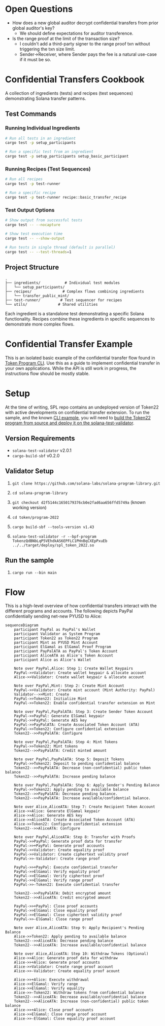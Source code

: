 # Open Questions
- How does a new global auditor decrypt confidential transfers from prior global auditor's key?
  - We should define expectations for auditor transference.
- Is the range proof at the limit of the transaction size?
  - I couldn't add a third-party signer to the range proof txn without triggering the txn size limit.
  - Sender->Receiver, where Sender pays the fee is a natural use-case if it must be so.

# Confidential Transfers Cookbook

A collection of ingredients (tests) and recipes (test sequences) demonstrating Solana transfer patterns.

## Test Commands

### Running Individual Ingredients

```bash
# Run all tests in an ingredient
cargo test -p setup_participants

# Run a specific test from an ingredient
cargo test -p setup_participants setup_basic_participant
```

### Running Recipes (Test Sequences)

```bash
# Run all recipes
cargo test -p test-runner

# Run a specific recipe
cargo test -p test-runner recipe::basic_transfer_recipe
```

### Test Output Options

```bash
# Show output from successful tests
cargo test -- --nocapture

# Show test execution time
cargo test -- --show-output

# Run tests in single thread (default is parallel)
cargo test -- --test-threads=1
```

## Project Structure

```
.
├── ingredients/           # Individual test modules
│   └── setup_participants/
├── recipes/              # Complex flows combining ingredients
│   └── transfer_public_mint/
├── test-runner/         # Test sequencer for recipes
└── utils/              # Shared utilities
```

Each ingredient is a standalone test demonstrating a specific Solana functionality.
Recipes combine these ingredients in specific sequences to demonstrate more complex flows. 




# Confidential Transfer Example
This is an isolated basic example of the confidential transfer flow found in [Token Program CLI](https://github.com/solana-labs/solana-program-library/tree/master/token/cli).
Use this as a guide to implement confidential transfer in your own applications.
While the API is still work in progress, the instructions flow should be mostly stable.

# Setup
At the time of writing, SPL repo contains an undeployed version of Token22 with active developments on confidential transfer extension. To run the sample, and the known [CLI example](https://github.com/solana-labs/solana-program-library/blob/d9a6ee8db65167098b654b300ac23abc08fd8a7d/token/cli/examples/confidential-transfer.sh#L1), you will need to [build the Token22 program from source and deploy it on the solana-test-validator](https://solana.stackexchange.com/questions/10062/errors-when-trying-out-confidential-transfer-token-extension-on-solana-test-vali).

## Version Requirements
- `solana-test-validator` v2.0.1
- `cargo-build-sbf` v0.2.0

## Validator Setup

1. `git clone https://github.com/solana-labs/solana-program-library.git`  

1. `cd solana-program-library`

1. `git checkout d2f5144c1650179376cb0e2fad6aa656ffd5749a` (known working version)

1. `cd token/program-2022`

1. `cargo build-sbf --tools-version v1.43`

1. `solana-test-validator -r --bpf-program TokenzQdBNbLqP5VEhdkAS6EPFLC1PHnBqCXEpPxuEb ../../target/deploy/spl_token_2022.so`

## Run the sample

1. `cargo run --bin main`

# Flow
This is a high-level overview of how confidential transfers interact with the different programs and accounts. The following depicts PayPal confidentially sending net-new PYUSD to Alice:

```mermaid
sequenceDiagram
    participant PayPal as PayPal's Wallet
    participant Validator as System Program
    participant Token22 as Token22 Program
    participant Mint as PYUSD Mint Account
    participant ElGamal as ElGamal Proof Program
    participant PayPalATA as PayPal's Token Account
    participant AliceATA as Alice's Token Account
    participant Alice as Alice's Wallet
    
    Note over PayPal,Alice: Step 1: Create Wallet Keypairs
    PayPal->>Validator: Create wallet keypair & allocate account
    Alice->>Validator: Create wallet keypair & allocate account
    
    Note over PayPal,Mint: Step 2: Create Mint Account
    PayPal->>Validator: Create mint account (Mint Authority: PayPal)
    Validator-->>Mint: Create
    PayPal->>Token22: Initialize Mint
    PayPal->>Token22: Enable confidential transfer extension on Mint
    
    Note over PayPal,PayPalATA: Step 3: Create Sender Token Account
    PayPal->>PayPal: Generate ElGamal keypair
    PayPal->>PayPal: Generate AES key
    PayPal->>PayPalATA: Create Associated Token Account (ATA)
    PayPal->>Token22: Configure confidential extension
    Token22-->>PayPalATA: Configure
    
    Note over PayPal,PayPalATA: Step 4: Mint Tokens
    PayPal->>Token22: Mint tokens
    Token22-->>PayPalATA: Credit minted amount
    
    Note over PayPal,PayPalATA: Step 5: Deposit Tokens
    PayPal->>Token22: Deposit to pending confidential balance
    Token22-->>PayPalATA: Decrease (non-confidential) public token balance
    Token22-->>PayPalATA: Increase pending balance
    
    Note over PayPal,PayPalATA: Step 6: Apply Sender's Pending Balance
    PayPal->>Token22: Apply pending to available balance
    Token22-->>PayPalATA: Decrease pending balance.
    Token22-->>PayPalATA: Increase available/confidential balance.
    
    Note over Alice,AliceATA: Step 7: Create Recipient Token Account
    Alice->>Alice: Generate ElGamal keypair
    Alice->>Alice: Generate AES key
    Alice->>AliceATA: Create Associated Token Account (ATA)
    Alice->>Token22: Configure confidential extension
    Token22-->>AliceATA: Configure
    
    Note over PayPal,AliceATA: Step 8: Transfer with Proofs
    PayPal->>PayPal: Generate proof data for transfer
    PayPal->>+PayPal: Generate proof accounts
    PayPal->>Validator: Create equality proof
    PayPal->>Validator: Create ciphertext validity proof
    PayPal->>-Validator: Create range proof
    
    PayPal->>+PayPal: Execute confidential transfer
    PayPal->>ElGamal: Verify equality proof
    PayPal->>ElGamal: Verify ciphertext proof
    PayPal->>ElGamal: Verify range proof
    PayPal->>-Token22: Execute confidential transfer

    Token22-->>PayPalATA: Debit encrypted amount
    Token22-->>AliceATA: Credit encrypted amount
    
    PayPal->>+PayPal: Close proof accounts
    PayPal->>ElGamal: Close equality proof
    PayPal->>ElGamal: Close ciphertext validity proof
    PayPal->>-ElGamal: Close range proof

    Note over Alice,AliceATA: Step 9: Apply Recipient's Pending Balance
    Alice->>Token22: Apply pending to available balance
    Token22-->>AliceATA: Decrease pending balance
    Token22-->>AliceATA: Increase available/confidential balance
    
    Note over Alice,AliceATA: Step 10: Withdraw Tokens (Optional)
    Alice->>Alice: Generate proof data for withdraw
    Alice->>+Alice: Generate proof accounts
    Alice->>Validator: Create range proof account
    Alice->>-Validator: Create equality proof acount

    Alice->>+Alice: Execute withdrawal
    Alice->>ElGamal: Verify range
    Alice->>ElGamal: Verify equality
    Alice->>-Token22: Withdraw tokens from confidential balance
    Token22-->>AliceATA: Decrease available/confidential balance
    Token22-->>AliceATA: Increase (non-confidential) public token balance
    Alice->>+Alice: Close proof accounts
    Alice->>ElGamal: Close range proof account
    Alice->>-ElGamal: Close equality proof account
```